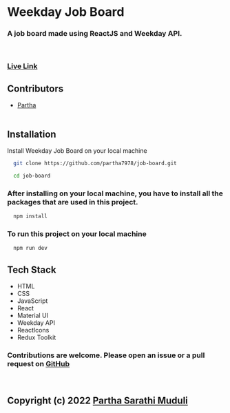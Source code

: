 # Weekday Job Board
###  A job board made using ReactJS and Weekday API.
<br>

### [Live Link](https://job-board-app-parth.netlify.app/)

## Contributors

- [Partha](https://www.github.com/partha7978)
<br><br>

## Installation

Install Weekday Job Board on your local machine

```bash
  git clone https://github.com/partha7978/job-board.git

  cd job-board
```

### After installing on your local machine, you have to install all the packages that are used in this project.

```bash
  npm install
``` 

### To run this project on your local machine

```bash
  npm run dev
```

## Tech Stack

* HTML
* CSS
* JavaScript
* React
* Material UI
* Weekday API
* ReactIcons
* Redux Toolkit




### Contributions are welcome. Please open an issue or a pull request on  [GitHub](https://github.com/partha7978/job-board.git)

<br> 

## Copyright (c) 2022 <a href="https://parthasarathimuduli.netlify.app/" target="_self">Partha Sarathi Muduli</a>